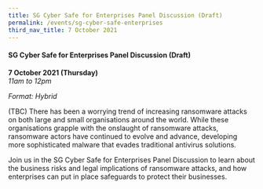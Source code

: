 ```yaml
---
title: SG Cyber Safe for Enterprises Panel Discussion (Draft)
permalink: /events/sg-cyber-safe-enterprises
third_nav_title: 7 October 2021
---
```


#### **SG Cyber Safe for Enterprises Panel Discussion (Draft)**

**7 October 2021 (Thursday)**  
*11am to 12pm*

*Format: Hybrid*

(TBC) There has been a worrying trend of increasing ransomware attacks on both large and small organisations around the world. While these organisations grapple with the onslaught of ransomware attacks, ransomware actors have continued to evolve and advance, developing more sophisticated malware that evades traditional antivirus solutions.

Join us in the SG Cyber Safe for Enterprises Panel Discussion to learn about the business risks and legal implications of ransomware attacks, and how enterprises can put in place safeguards to protect their businesses.
